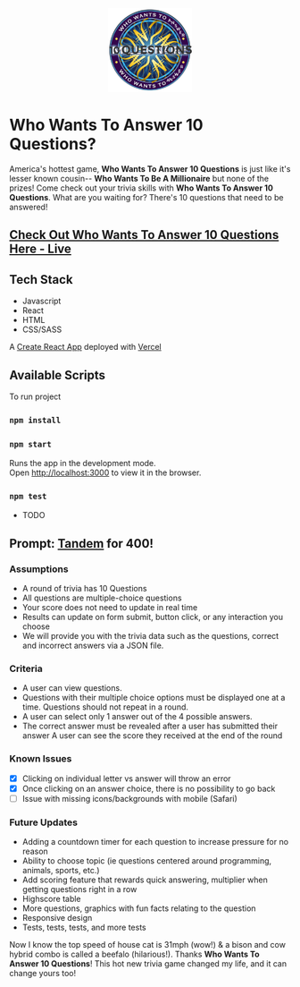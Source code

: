 <p align='center'>
  <a href='https://trivia-one.vercel.app/'>
    <img src="./src/images/logo.png" width=150/>
  </a>
</p>

# Who Wants To Answer 10 Questions?

America's hottest game, <b>Who Wants To Answer 10 Questions</b> is just like it's lesser known cousin-- <b>Who Wants To Be A Millionaire</b> but none of the prizes! Come check out your trivia skills with <b>Who Wants To Answer 10 Questions</b>. What are you waiting for? There's 10 questions that need to be answered!

## [Check Out Who Wants To Answer 10 Questions Here - Live](https://trivia-one.vercel.app/)

## Tech Stack
* Javascript
* React
* HTML
* CSS/SASS

A [Create React App](https://create-react-app.dev/) deployed with [Vercel](https://vercel.com/about)

## Available Scripts

To run project

### `npm install`

### `npm start`

Runs the app in the development mode.\
Open [http://localhost:3000](http://localhost:3000) to view it in the browser.

### `npm test`

* TODO

## Prompt: [Tandem](https://madeintandem.com/) for 400!

### Assumptions

* A round of trivia has 10 Questions
* All questions are multiple-choice questions
* Your score does not need to update in real time
* Results can update on form submit, button click, or any interaction you choose
* We will provide you with the trivia data such as the questions, correct and incorrect answers via a JSON file.

### Criteria

* A user can view questions.
* Questions with their multiple choice options must be displayed one at a time. Questions should not repeat in a round.
* A user can select only 1 answer out of the 4 possible answers.
* The correct answer must be revealed after a user has submitted their answer A user can see the score they received at the end of the round

### Known Issues

- [x] Clicking on individual letter vs answer will throw an error
- [x] Once clicking on an answer choice, there is no possibility to go back
- [ ] Issue with missing icons/backgrounds with mobile (Safari)

### Future Updates
* Adding a countdown timer for each question to increase pressure for no reason
* Ability to choose topic (ie questions centered around programming, animals, sports, etc.)
* Add scoring feature that rewards quick answering, multiplier when getting questions right in a row
* Highscore table
* More questions, graphics with fun facts relating to the question
* Responsive design
* Tests, tests, tests, and more tests

Now I know the top speed of house cat is 31mph (wow!) & a bison and cow hybrid combo is called a beefalo (hilarious!). Thanks <b>Who Wants To Answer 10 Questions</b>! This hot new trivia game changed my life, and it can change yours too!
